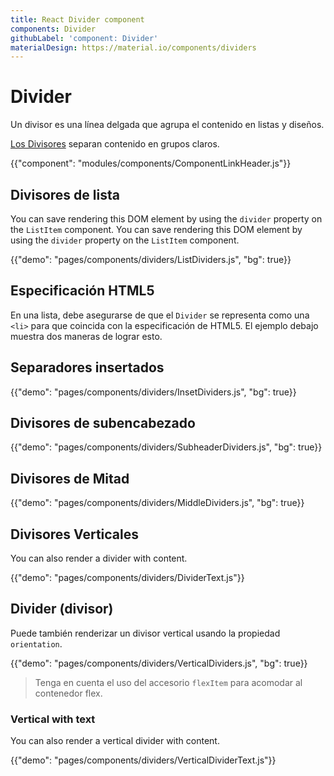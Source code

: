 ```yaml
---
title: React Divider component
components: Divider
githubLabel: 'component: Divider'
materialDesign: https://material.io/components/dividers
---
```


# Divider

<p class="description">Un divisor es una línea delgada que agrupa el contenido en listas y diseños.</p>

[Los Divisores](https://material.io/design/components/dividers.html) separan contenido en grupos claros.

{{"component": "modules/components/ComponentLinkHeader.js"}}

## Divisores de lista

You can save rendering this DOM element by using the `divider` property on the `ListItem` component. You can save rendering this DOM element by using the `divider` property on the `ListItem` component.

{{"demo": "pages/components/dividers/ListDividers.js", "bg": true}}

## Especificación HTML5

En una lista, debe asegurarse de que el `Divider` se representa como una `<li>` para que coincida con la especificación de HTML5. El ejemplo debajo muestra dos maneras de lograr esto.

## Separadores insertados

{{"demo": "pages/components/dividers/InsetDividers.js", "bg": true}}

## Divisores de subencabezado

{{"demo": "pages/components/dividers/SubheaderDividers.js", "bg": true}}

## Divisores de Mitad

{{"demo": "pages/components/dividers/MiddleDividers.js", "bg": true}}

## Divisores Verticales

You can also render a divider with content.

{{"demo": "pages/components/dividers/DividerText.js"}}

## Divider (divisor)

Puede también renderizar un divisor vertical usando la propiedad `orientation`.

{{"demo": "pages/components/dividers/VerticalDividers.js", "bg": true}}

> Tenga en cuenta el uso del accesorio `flexItem` para acomodar al contenedor flex.

### Vertical with text

You can also render a vertical divider with content.

{{"demo": "pages/components/dividers/VerticalDividerText.js"}}
